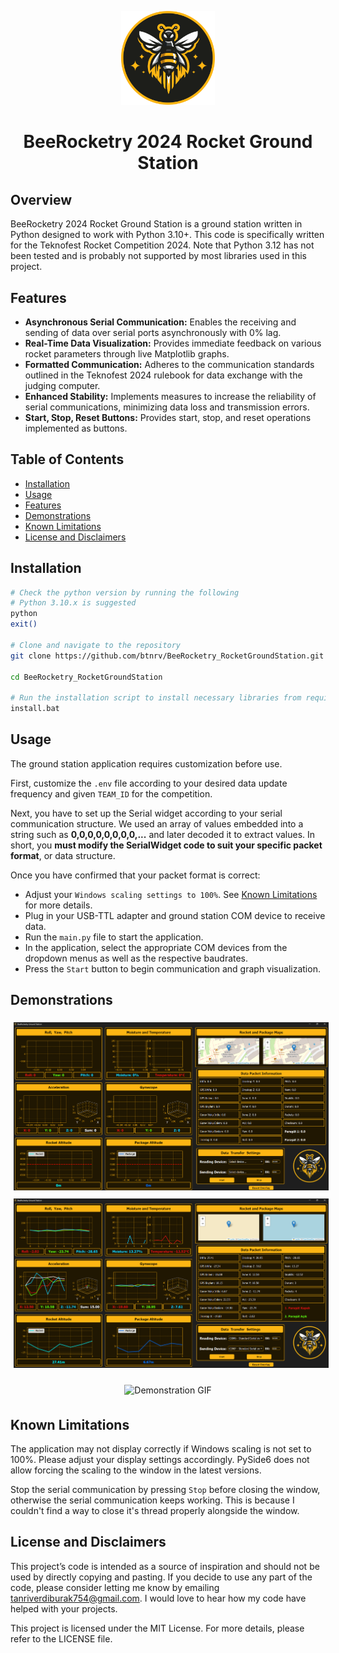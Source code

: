 <div align="center"> 
<p style="width=150px;">
    <img src="https://github.com/btnrv/BeeRocketry_RocketGroundStation/blob/main/Assets/logo.png" width="150"/>
</p>

# BeeRocketry 2024 Rocket Ground Station
</div>

## Overview

BeeRocketry 2024 Rocket Ground Station is a ground station written in Python designed to work with Python 3.10+. This code is specifically written for the Teknofest Rocket Competition 2024. Note that Python 3.12 has not been tested and is probably not supported by most libraries used in this project.

## Features

- **Asynchronous Serial Communication:** Enables the receiving and sending of data over serial ports asynchronously with 0% lag.
- **Real-Time Data Visualization:** Provides immediate feedback on various rocket parameters through live Matplotlib graphs.
- **Formatted Communication:** Adheres to the communication standards outlined in the Teknofest 2024 rulebook for data exchange with the judging computer.
- **Enhanced Stability:** Implements measures to increase the reliability of serial communications, minimizing data loss and transmission errors.
- **Start, Stop, Reset Buttons:** Provides start, stop, and reset operations implemented as buttons.

## Table of Contents

- [Installation](#installation)
- [Usage](#usage)
- [Features](#features)
- [Demonstrations](#demonstrations)
- [Known Limitations](#known-limitations)
- [License and Disclaimers](#license-and-disclaimers)

## Installation
```bash
# Check the python version by running the following
# Python 3.10.x is suggested
python
exit()

# Clone and navigate to the repository
git clone https://github.com/btnrv/BeeRocketry_RocketGroundStation.git

cd BeeRocketry_RocketGroundStation

# Run the installation script to install necessary libraries from requirements.txt
install.bat
```

## Usage

The ground station application requires customization before use.

First, customize the `.env` file according to your desired data update frequency and given `TEAM_ID` for the competition. 

Next, you have to set up the Serial widget according to your serial communication structure. We used an array of values embedded into a string such as **0,0,0,0,0,0,0,0,...** and later decoded it to extract values. In short, you **must modify the SerialWidget code to suit your specific packet format**, or data structure.

Once you have confirmed that your packet format is correct:

- Adjust your `Windows scaling settings to 100%`. See [Known Limitations](#known-limitations) for more details.
- Plug in your USB-TTL adapter and ground station COM device to receive data.
- Run the `main.py` file to start the application.
- In the application, select the appropriate COM devices from the dropdown menus as well as the respective baudrates.
- Press the `Start` button to begin communication and graph visualization.

## Demonstrations

<p align="center">
    <img src="https://github.com/btnrv/BeeRocketry_RocketGroundStation/blob/main/Assets/ss1.png" style="width:300px%; margin:5px;" />
    <img src="https://github.com/btnrv/BeeRocketry_RocketGroundStation/blob/main/Assets/ss2.png" style="width:300px%; margin:5px;" />
</p>
<p align="center">
    <img src="assets/demo.gif" alt="Demonstration GIF" style="width:70%; margin:5px;" />
</p>

## Known Limitations

The application may not display correctly if Windows scaling is not set to 100%. Please adjust your display settings accordingly. PySide6 does not allow forcing the scaling to the window in the latest versions.

Stop the serial communication by pressing `Stop` before closing the window, otherwise the serial communication keeps working. This is because I couldn't find a way to close it's thread properly alongside the window.

## License and Disclaimers
This project’s code is intended as a source of inspiration and should not be used by directly copying and pasting. If you decide to use any part of the code, please consider letting me know by emailing tanriverdiburak754@gmail.com. I would love to hear how my code have helped with your projects.

This project is licensed under the MIT License. For more details, please refer to the LICENSE file.
